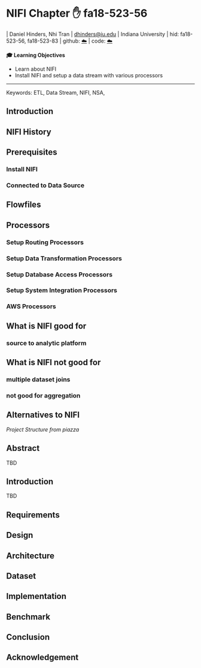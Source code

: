 # NIFI Chapter :hand: fa18-523-56

| Daniel Hinders, Nhi Tran
| dhinders@iu.edu
| Indiana University
| hid: fa18-523-56, fa18-523-83
| github: [:cloud:](https://github.com/cloudmesh-community/fa18-523-56/blob/master/project-report/report.md)
| code: [:cloud:](https://github.com/cloudmesh-community/fa18-523-56/blob/master/project-code/code)

**:mortar_board: Learning Objectives**

* Learn about NIFI
* Install NIFI and setup a data stream with various processors
---

Keywords: ETL, Data Stream, NIFI, NSA, 


## Introduction

## NIFI History

## Prerequisites

### Install NIFI

### Connected to Data Source

## Flowfiles

## Processors

### Setup Routing Processors

### Setup Data Transformation Processors

### Setup Database Access Processors

### Setup System Integration Processors

### AWS Processors

## What is NIFI good for
### source to analytic platform
### 

## What is NIFI not good for
### multiple dataset joins
### not good for aggregation  


## Alternatives to NIFI




*Project Structure from piazza*

## Abstract

TBD

## Introduction

TBD

## Requirements

## Design 

## Architecture

## Dataset

## Implementation

## Benchmark

## Conclusion

## Acknowledgement
